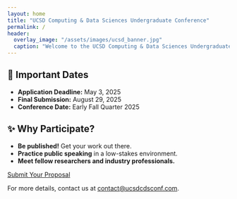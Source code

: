 ```yaml
---
layout: home
title: "UCSD Computing & Data Sciences Undergraduate Conference"
permalink: /
header:
  overlay_image: "/assets/images/ucsd_banner.jpg"
  caption: "Welcome to the UCSD Computing & Data Sciences Undergraduate Conference"
---
```


## 📅 Important Dates
- **Application Deadline:** May 3, 2025
- **Final Submission:** August 29, 2025
- **Conference Date:** Early Fall Quarter 2025

## ✨ Why Participate?
- **Be published!** Get your work out there.
- **Practice public speaking** in a low-stakes environment.
- **Meet fellow researchers and industry professionals.**

[Submit Your Proposal](YOUR_GOOGLE_FORM_LINK)

For more details, contact us at [contact@ucsdcdsconf.com](mailto:contact@ucsdcdsconf.com).
